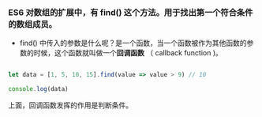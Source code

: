 ### ES6 对数组的扩展中，有 find() 这个方法。用于找出第一个符合条件的数组成员。

* find() 中传入的参数是什么呢？是一个函数，当一个函数被作为其他函数的参数的时候，这个函数就叫做一个**回调函数** （ callback function )。
``` js

let data = [1, 5, 10, 15].find(value => value > 9) // 10

console.log(data)

```
上面，回调函数发挥的作用是判断条件。
